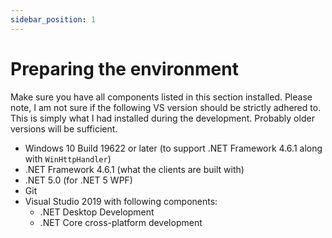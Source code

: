```yaml
---
sidebar_position: 1
---
```


# Preparing the environment

Make sure you have all components listed in this section installed. Please note, I am not sure if the following VS version should be strictly adhered to. This is simply what I had installed during the development. Probably older versions will be sufficient.

- Windows 10 Build 19622 or later (to support .NET Framework 4.6.1 along with `WinHttpHandler`)
- .NET Framework 4.6.1 (what the clients are built with)
- .NET 5.0 (for .NET 5 WPF)
- Git
- Visual Studio 2019 with following components:
    - .NET Desktop Development
    - .NET Core cross-platform development